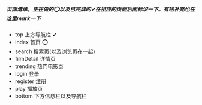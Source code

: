 ##### 页面清单，正在做的⭕以及已完成的✔在相应的页面后面标识一下。有啥补充也在这里mark一下

- top 上方导航栏 ✔
-   index 首页  ⭕
-   search 搜索页(以及浏览页在一起)
-   filmDetail 详情页
-   trending 热门电影页
-   login 登录
-   register 注册
-   play 播放页
- bottom 下方信息栏以及导航栏

